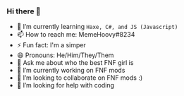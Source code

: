 ### Hi there 👋

- 🌱 I’m currently learning `Haxe, C#, and JS (Javascript)`
- 📫 How to reach me: MemeHoovy#8234
- ⚡ Fun fact: I'm a simper
- 😄 Pronouns: He/Him/They/Them
- 💬 Ask me about who the best FNF girl is
- 🔭 I’m currently working on FNF mods
- 👯 I’m looking to collaborate on FNF mods :)
- 🤔 I’m looking for help with coding
